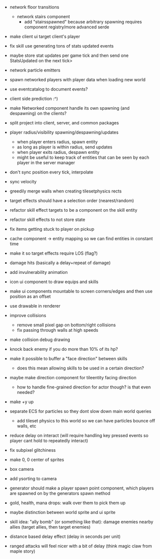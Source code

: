 - network floor transitions
  - network stairs component
    - add "stairsspawned" because arbitrary spawning requires component registry/more advanced serde

- make client ui target client's player
- fix skill use generating tons of stats updated events
 - maybe store stat updates per game tick and then send one StatsUpdated on the next tick>
- network particle emitters
- spawn networked players with player data when loading new world
- use eventcatalog to document events?
- client side prediction :^)
- make Networked component handle its own spawning (and despawning) on the clients?
- split project into client, server, and common packages
- player radius/visibility spawning/despawning/updates
  - when player enters radius, spawn entity
  - as long as player is within radius, send updates
  - when player exits radius, despawn entity
  - might be useful to keep track of entities that can be seen by each player in the server manager
- don't sync position every tick, interpolate
- sync velocity
- greedily merge walls when creating tilesetphysics rects
- target effects should have a selection order (nearest/random)
- refactor skill effect targets to be a component on the skill entity
- refactor skill effects to not store state
- fix items getting stuck to player on pickup
- cache component -> entity mapping so we can find entities in constant time
- make it so target effects require LOS (flag?)
- damage hits (basically a delay+repeat of damage)
- add invulnerability animation
- icon ui component to draw equips and skills
- make ui components mountable to screen corners/edges and then use position as an offset
- use drawable in renderer
- improve collisions
  - remove small pixel gap on bottom/right collisions
  - fix passing through walls at high speeds
- make collision debug drawing
- knock back enemy if you do more than 10% of its hp?
- make it possible to buffer a "face direction" between skills
  - does this mean allowing skills to be used in a certain direction?
- maybe make direction component for tileentity facing direction
  - how to handle fine-grained direction for actor though? is that even needed?
- make +y up
- separate ECS for particles so they dont slow down main world queries
  - add tileset physics to this world so we can have particles bounce off walls, etc
- reduce delay on interact (will require handling key pressed events so player cant hold to repeatedly interact)
- fix subpixel glitchiness
- make 0, 0 center of sprites
- box camera
- add ysorting to camera
- generator should make a player spawn point component, which players are spawned on by the generators spawn method
- gold, health, mana drops: walk over them to pick them up
- maybe distinction between world sprite and ui sprite
- skill idea: "ally bomb" (or something like that): damage enemies nearby allies (target allies, then target enemies)
- distance based delay effect (delay in seconds per unit)
- ranged attacks will feel nicer with a bit of delay (think magic claw from maple story)
